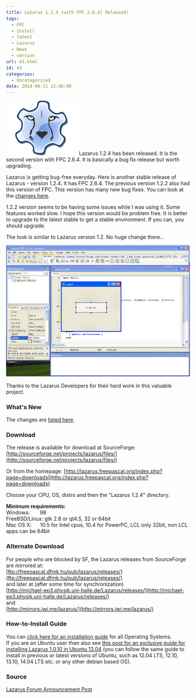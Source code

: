 ```yaml
---
title: Lazarus 1.2.4 (with FPC 2.6.4) Released!
tags:
  - FPC
  - install
  - latest
  - Lazarus
  - News
  - version
url: 43.html
id: 43
categories:
  - Uncategorized
date: 2014-06-21 12:46:00
---
```


![](lazarus-124-with-fpc-264-released/Lazarus-Logo.png)Lazarus 1.2.4 has been released. It is the second version with FPC 2.6.4. It is basically a bug fix release but worth upgrading.  
  
  
Lazarus is getting bug-free everyday. Here is another stable release of Lazarus - version 1.2.4. It has FPC 2.6.4. The previous version 1.2.2 also had this version of FPC. This version has many new bug fixes. You can look at the [changes here](http://wiki.lazarus.freepascal.org/Lazarus_1.2_fixes_branch#Fixes_for_1.2.4_.28Merged.29).  
  
1.2.2 version seems to be having some issues while I was using it. Some features worked slow. I hope this version would be problem free. It is better to upgrade to the latest stable to get a stable environment. If you can, you should upgrade.  
  
The look is similar to Lazarus version 1.2. No huge change there...  
  
![](lazarus-124-with-fpc-264-released/lazarus-1.2.4-winxp.gif)  
  
Thanks to the Lazarus Developers for their hard work in this valuable project.  
  

### What's New

The changes are [listed here](http://wiki.lazarus.freepascal.org/Lazarus_1.2_fixes_branch#Fixes_for_1.2.4_.28Merged.29).  
  

### Download

The release is available for download at SourceForge:  
[http://sourceforge.net/projects/lazarus/files/](http://sourceforge.net/projects/lazarus/files/)  
  
Or from the homepage: [http://lazarus.freepascal.org/index.php?page=downloads](http://lazarus.freepascal.org/index.php?page=downloads)  
  
Choose your CPU, OS, distro and then the "Lazarus 1.2.4" directory.  
  
**Minimum requirements:**  
Windows:       98  
FreeBSD/Linux: gtk 2.8 or qt4.5, 32 or 64bit  
Mac OS X:      10.5 for Intel cpus, 10.4 for PowerPC, LCL only 32bit, non LCL apps can be 64bit  

### Alternate Download

For people who are blocked by SF, the Lazarus releases from SourceForge are mirrored at:  
[ftp://freepascal.dfmk.hu/pub/lazarus/releases/](ftp://freepascal.dfmk.hu/pub/lazarus/releases/)  
and later at (after some time for synchronization)  
[http://michael-ep3.physik.uni-halle.de/Lazarus/releases/](http://michael-ep3.physik.uni-halle.de/Lazarus/releases/)  
and  
[http://mirrors.iwi.me/lazarus/](http://mirrors.iwi.me/lazarus/)  
  

### How-to-Install Guide

  
You can [click here for an installation guide](http://lazplanet.blogspot.com/2013/03/how-to-install-lazarus.html) for all Operating Systems.  
If you are an Ubuntu user then also see [this post for an exclusive guide for installing Lazarus 1.0.10 in Ubuntu 13.04](http://lazplanet.blogspot.com/2013/05/how-to-install-lazarus-108-on-ubuntu.html) (you can follow the same guide to install in previous or latest versions of Ubuntu, such as 12.04 LTS, 12.10, 13.10, 14.04 LTS etc. or any other debian based OS).  
  

### Source

[Lazarus Forum Announcement Post](http://forum.lazarus.freepascal.org/index.php/topic,24890.0.html)